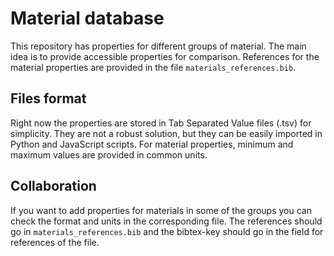 # Material database

This repository has properties for different groups of material. The main idea
is to provide accessible properties for comparison. References for the material
properties are provided in the file `materials_references.bib`.

## Files format

Right now the properties are stored in Tab Separated Value files (.tsv)
for simplicity. They are not a robust solution, but they can be easily imported
in Python and JavaScript scripts. For material properties, minimum and
maximum values are provided in common units.


## Collaboration

If you want to add properties for materials in some of the groups you can
check the format and units in the corresponding file. The references should
go in `materials_references.bib` and the bibtex-key should go in the field
for references of the file.
